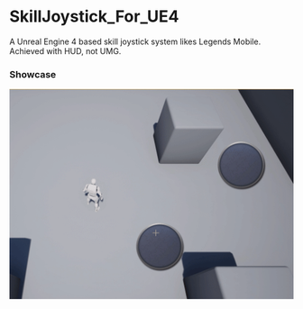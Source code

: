 # SkillJoystick_For_UE4
A Unreal Engine 4 based skill joystick system likes Legends Mobile.  
Achieved with HUD, not UMG.

### Showcase

![showcase](./showcase.gif)